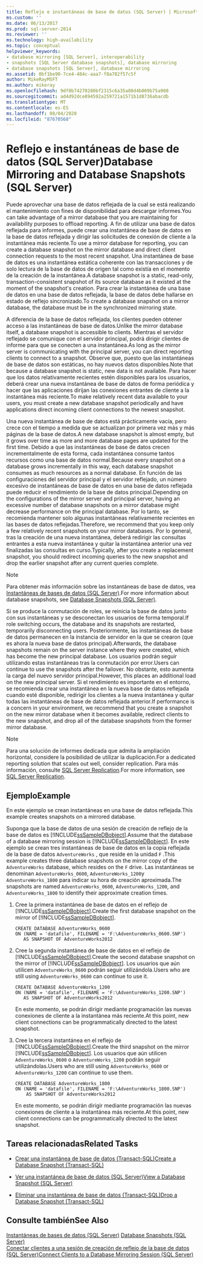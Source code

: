 ```yaml
---
title: Reflejo e instantáneas de base de datos (SQL Server) | Microsoft Docs
ms.custom: ''
ms.date: 06/13/2017
ms.prod: sql-server-2014
ms.reviewer: ''
ms.technology: high-availability
ms.topic: conceptual
helpviewer_keywords:
- database mirroring [SQL Server], interoperability
- snapshots [SQL Server database snapshots], database mirroring
- database snapshots [SQL Server], database mirroring
ms.assetid: 0bf1be90-7ce4-484c-aaa7-f8a782f57c5f
author: MikeRayMSFT
ms.author: mikeray
ms.openlocfilehash: 9df0b74270280bf2315c6a35a80d4b009b75a908
ms.sourcegitcommit: ad4d92dce894592a259721a1571b1d8736abacdb
ms.translationtype: MT
ms.contentlocale: es-ES
ms.lasthandoff: 08/04/2020
ms.locfileid: "87670568"
---
```

# <a name="database-mirroring-and-database-snapshots-sql-server"></a><span data-ttu-id="be03a-102">Reflejo e instantáneas de base de datos (SQL Server)</span><span class="sxs-lookup"><span data-stu-id="be03a-102">Database Mirroring and Database Snapshots (SQL Server)</span></span>
  <span data-ttu-id="be03a-103">Puede aprovechar una base de datos reflejada de la cual se está realizando el mantenimiento con fines de disponibilidad para descargar informes.</span><span class="sxs-lookup"><span data-stu-id="be03a-103">You can take advantage of a mirror database that you are maintaining for availability purposes to offload reporting.</span></span> <span data-ttu-id="be03a-104">A fin de utilizar una base de datos reflejada para informes, puede crear una instantánea de base de datos en la base de datos reflejada y dirigir las solicitudes de conexión de cliente a la instantánea más reciente.</span><span class="sxs-lookup"><span data-stu-id="be03a-104">To use a mirror database for reporting, you can create a database snapshot on the mirror database and direct client connection requests to the most recent snapshot.</span></span> <span data-ttu-id="be03a-105">Una instantánea de base de datos es una instantánea estática coherente con las transacciones y de solo lectura de la base de datos de origen tal como existía en el momento de la creación de la instantánea.</span><span class="sxs-lookup"><span data-stu-id="be03a-105">A database snapshot is a static, read-only, transaction-consistent snapshot of its source database as it existed at the moment of the snapshot's creation.</span></span> <span data-ttu-id="be03a-106">Para crear la instantánea de una base de datos en una base de datos reflejada, la base de datos debe hallarse en estado de reflejo sincronizado.</span><span class="sxs-lookup"><span data-stu-id="be03a-106">To create a database snapshot on a mirror database, the database must be in the synchronized mirroring state.</span></span>  
  
 <span data-ttu-id="be03a-107">A diferencia de la base de datos reflejada, los clientes pueden obtener acceso a las instantáneas de base de datos.</span><span class="sxs-lookup"><span data-stu-id="be03a-107">Unlike the mirror database itself, a database snapshot is accessible to clients.</span></span> <span data-ttu-id="be03a-108">Mientras el servidor reflejado se comunique con el servidor principal, podrá dirigir clientes de informe para que se conecten a una instantánea.</span><span class="sxs-lookup"><span data-stu-id="be03a-108">As long as the mirror server is communicating with the principal server, you can direct reporting clients to connect to a snapshot.</span></span> <span data-ttu-id="be03a-109">Observe que, puesto que las instantáneas de base de datos son estáticas, no hay nuevos datos disponibles.</span><span class="sxs-lookup"><span data-stu-id="be03a-109">Note that because a database snapshot is static, new data is not available.</span></span> <span data-ttu-id="be03a-110">Para hacer que los datos relativamente recientes estén disponibles para los usuarios, deberá crear una nueva instantánea de base de datos de forma periódica y hacer que las aplicaciones dirijan las conexiones entrantes de cliente a la instantánea más reciente.</span><span class="sxs-lookup"><span data-stu-id="be03a-110">To make relatively recent data available to your users, you must create a new database snapshot periodically and have applications direct incoming client connections to the newest snapshot.</span></span>  
  
 <span data-ttu-id="be03a-111">Una nueva instantánea de base de datos está prácticamente vacía, pero crece con el tiempo a medida que se actualizan por primera vez más y más páginas de la base de datos.</span><span class="sxs-lookup"><span data-stu-id="be03a-111">A new database snapshot is almost empty, but it grows over time as more and more database pages are updated for the first time.</span></span> <span data-ttu-id="be03a-112">Debido a que las instantáneas de base de datos crecen incrementalmente de esta forma, cada instantánea consume tantos recursos como una base de datos normal.</span><span class="sxs-lookup"><span data-stu-id="be03a-112">Because every snapshot on a database grows incrementally in this way, each database snapshot consumes as much resources as a normal database.</span></span> <span data-ttu-id="be03a-113">En función de las configuraciones del servidor principal y el servidor reflejado, un número excesivo de instantáneas de base de datos en una base de datos reflejada puede reducir el rendimiento de la base de datos principal.</span><span class="sxs-lookup"><span data-stu-id="be03a-113">Depending on the configurations of the mirror server and principal server, having an excessive number of database snapshots on a mirror database might decrease performance on the principal database.</span></span> <span data-ttu-id="be03a-114">Por lo tanto, se recomienda mantener solo algunas instantáneas relativamente recientes en las bases de datos reflejadas.</span><span class="sxs-lookup"><span data-stu-id="be03a-114">Therefore, we recommend that you keep only a few relatively recent snapshots on your mirror databases.</span></span> <span data-ttu-id="be03a-115">Por lo general, tras la creación de una nueva instantánea, deberá redirigir las consultas entrantes a esta nueva instantánea y quitar la instantánea anterior una vez finalizadas las consultas en curso.</span><span class="sxs-lookup"><span data-stu-id="be03a-115">Typically, after you create a replacement snapshot, you should redirect incoming queries to the new snapshot and drop the earlier snapshot after any current queries complete.</span></span>  
  
> [!NOTE]  
>  <span data-ttu-id="be03a-116">Para obtener más información sobre las instantáneas de base de datos, vea [Instantáneas de bases de datos &#40;SQL Server&#41;](../../relational-databases/databases/database-snapshots-sql-server.md).</span><span class="sxs-lookup"><span data-stu-id="be03a-116">For more information about database snapshots, see [Database Snapshots &#40;SQL Server&#41;](../../relational-databases/databases/database-snapshots-sql-server.md).</span></span>  
  
 <span data-ttu-id="be03a-117">Si se produce la conmutación de roles, se reinicia la base de datos junto con sus instantáneas y se desconectan los usuarios de forma temporal.</span><span class="sxs-lookup"><span data-stu-id="be03a-117">If role switching occurs, the database and its snapshots are restarted, temporarily disconnecting users.</span></span> <span data-ttu-id="be03a-118">Posteriormente, las instantáneas de base de datos permanecen en la instancia de servidor en la que se crearon (que es ahora la nueva base de datos principal).</span><span class="sxs-lookup"><span data-stu-id="be03a-118">Afterwards, the database snapshots remain on the server instance where they were created, which has become the new principal database.</span></span> <span data-ttu-id="be03a-119">Los usuarios podrán seguir utilizando estas instantáneas tras la conmutación por error.</span><span class="sxs-lookup"><span data-stu-id="be03a-119">Users can continue to use the snapshots after the failover.</span></span> <span data-ttu-id="be03a-120">No obstante, esto aumenta la carga del nuevo servidor principal.</span><span class="sxs-lookup"><span data-stu-id="be03a-120">However, this places an additional load on the new principal server.</span></span> <span data-ttu-id="be03a-121">Si el rendimiento es importante en el entorno, se recomienda crear una instantánea en la nueva base de datos reflejada cuando esté disponible, redirigir los clientes a la nueva instantánea y quitar todas las instantáneas de base de datos reflejada anterior.</span><span class="sxs-lookup"><span data-stu-id="be03a-121">If performance is a concern in your environment, we recommend that you create a snapshot on the new mirror database when it becomes available, redirect clients to the new snapshot, and drop all of the database snapshots from the former mirror database.</span></span>  
  
> [!NOTE]  
>  <span data-ttu-id="be03a-122">Para una solución de informes dedicada que admita la ampliación horizontal, considere la posibilidad de utilizar la duplicación.</span><span class="sxs-lookup"><span data-stu-id="be03a-122">For a dedicated reporting solution that scales out well, consider replication.</span></span> <span data-ttu-id="be03a-123">Para más información, consulte [SQL Server Replication](../install-windows/install-sql-server-replication.md).</span><span class="sxs-lookup"><span data-stu-id="be03a-123">For more information, see [SQL Server Replication](../install-windows/install-sql-server-replication.md).</span></span>  
  
## <a name="example"></a><span data-ttu-id="be03a-124">Ejemplo</span><span class="sxs-lookup"><span data-stu-id="be03a-124">Example</span></span>  
 <span data-ttu-id="be03a-125">En este ejemplo se crean instantáneas en una base de datos reflejada.</span><span class="sxs-lookup"><span data-stu-id="be03a-125">This example creates snapshots on a mirrored database.</span></span>  
  
 <span data-ttu-id="be03a-126">Suponga que la base de datos de una sesión de creación de reflejo de la base de datos es [!INCLUDE[ssSampleDBobject](../../includes/sssampledbobject-md.md)].</span><span class="sxs-lookup"><span data-stu-id="be03a-126">Assume that the database of a database mirroring session is [!INCLUDE[ssSampleDBobject](../../includes/sssampledbobject-md.md)].</span></span> <span data-ttu-id="be03a-127">En este ejemplo se crean tres instantáneas de base de datos en la copia reflejada de la base de datos `AdventureWorks` , que reside en la unidad `F` .</span><span class="sxs-lookup"><span data-stu-id="be03a-127">This example creates three database snapshots on the mirror copy of the `AdventureWorks` database, which resides on the `F` drive.</span></span> <span data-ttu-id="be03a-128">Las instantáneas se denominan `AdventureWorks_0600`, `AdventureWorks_1200`y `AdventureWorks_1800` para indicar su hora de creación aproximada.</span><span class="sxs-lookup"><span data-stu-id="be03a-128">The snapshots are named `AdventureWorks_0600`, `AdventureWorks_1200`, and `AdventureWorks_1800` to identify their approximate creation times.</span></span>  
  
1.  <span data-ttu-id="be03a-129">Cree la primera instantánea de base de datos en el reflejo de [!INCLUDE[ssSampleDBobject](../../includes/sssampledbobject-md.md)].</span><span class="sxs-lookup"><span data-stu-id="be03a-129">Create the first database snapshot on the mirror of [!INCLUDE[ssSampleDBobject](../../includes/sssampledbobject-md.md)].</span></span>  
  
    ```  
    CREATE DATABASE AdventureWorks_0600  
    ON (NAME = 'datafile', FILENAME = 'F:\AdventureWorks_0600.SNP')  
       AS SNAPSHOT OF AdventureWorks2012  
    ```  
  
2.  <span data-ttu-id="be03a-130">Cree la segunda instantánea de base de datos en el reflejo de [!INCLUDE[ssSampleDBobject](../../includes/sssampledbobject-md.md)].</span><span class="sxs-lookup"><span data-stu-id="be03a-130">Create the second database snapshot on the mirror of [!INCLUDE[ssSampleDBobject](../../includes/sssampledbobject-md.md)].</span></span> <span data-ttu-id="be03a-131">Los usuarios que aún utilicen `AdventureWorks_0600` podrán seguir utilizándola.</span><span class="sxs-lookup"><span data-stu-id="be03a-131">Users who are still using `AdventureWorks_0600` can continue to use it.</span></span>  
  
    ```  
    CREATE DATABASE AdventureWorks_1200  
    ON (NAME = 'datafile', FILENAME = 'F:\AdventureWorks_1200.SNP')  
       AS SNAPSHOT OF AdventureWorks2012  
    ```  
  
     <span data-ttu-id="be03a-132">En este momento, se podrán dirigir mediante programación las nuevas conexiones de cliente a la instantánea más reciente.</span><span class="sxs-lookup"><span data-stu-id="be03a-132">At this point, new client connections can be programmatically directed to the latest snapshot.</span></span>  
  
3.  <span data-ttu-id="be03a-133">Cree la tercera instantánea en el reflejo de [!INCLUDE[ssSampleDBobject](../../includes/sssampledbobject-md.md)].</span><span class="sxs-lookup"><span data-stu-id="be03a-133">Create the third snapshot on the mirror [!INCLUDE[ssSampleDBobject](../../includes/sssampledbobject-md.md)].</span></span> <span data-ttu-id="be03a-134">Los usuarios que aún utilicen `AdventureWorks_0600` o `AdventureWorks_1200` podrán seguir utilizándolas.</span><span class="sxs-lookup"><span data-stu-id="be03a-134">Users who are still using `AdventureWorks_0600` or `AdventureWorks_1200` can continue to use them.</span></span>  
  
    ```  
    CREATE DATABASE AdventureWorks_1800  
    ON (NAME = 'datafile', FILENAME = 'F:\AdventureWorks_1800.SNP')  
        AS SNAPSHOT OF AdventureWorks2012  
    ```  
  
     <span data-ttu-id="be03a-135">En este momento, se podrán dirigir mediante programación las nuevas conexiones de cliente a la instantánea más reciente.</span><span class="sxs-lookup"><span data-stu-id="be03a-135">At this point, new client connections can be programmatically directed to the latest snapshot.</span></span>  
  
##  <a name="related-tasks"></a><a name="RelatedTasks"></a> <span data-ttu-id="be03a-136">Tareas relacionadas</span><span class="sxs-lookup"><span data-stu-id="be03a-136">Related Tasks</span></span>  
  
-   [<span data-ttu-id="be03a-137">Crear una instantánea de base de datos &#40;Transact-SQL&#41;</span><span class="sxs-lookup"><span data-stu-id="be03a-137">Create a Database Snapshot &#40;Transact-SQL&#41;</span></span>](../../relational-databases/databases/create-a-database-snapshot-transact-sql.md)  
  
-   [<span data-ttu-id="be03a-138">Ver una instantánea de base de datos &#40;SQL Server&#41;</span><span class="sxs-lookup"><span data-stu-id="be03a-138">View a Database Snapshot &#40;SQL Server&#41;</span></span>](../../relational-databases/databases/view-a-database-snapshot-sql-server.md)  
  
-   [<span data-ttu-id="be03a-139">Eliminar una instantánea de base de datos &#40;Transact-SQL&#41;</span><span class="sxs-lookup"><span data-stu-id="be03a-139">Drop a Database Snapshot &#40;Transact-SQL&#41;</span></span>](../../relational-databases/databases/drop-a-database-snapshot-transact-sql.md)  

  
## <a name="see-also"></a><span data-ttu-id="be03a-140">Consulte también</span><span class="sxs-lookup"><span data-stu-id="be03a-140">See Also</span></span>  
 <span data-ttu-id="be03a-141">[Instantáneas de bases de datos &#40;SQL Server&#41;](../../relational-databases/databases/database-snapshots-sql-server.md) </span><span class="sxs-lookup"><span data-stu-id="be03a-141">[Database Snapshots &#40;SQL Server&#41;](../../relational-databases/databases/database-snapshots-sql-server.md) </span></span>  
 [<span data-ttu-id="be03a-142">Conectar clientes a una sesión de creación de reflejo de la base de datos &#40;SQL Server&#41;</span><span class="sxs-lookup"><span data-stu-id="be03a-142">Connect Clients to a Database Mirroring Session &#40;SQL Server&#41;</span></span>](connect-clients-to-a-database-mirroring-session-sql-server.md)  
  
  
